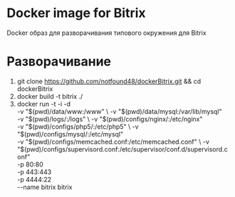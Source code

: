 # Docker image for Bitrix

Docker образ для разворачивания типового окружения для Bitrix
# Разворачивание

1. git clone https://github.com/notfound48/dockerBitrix.git && cd dockerBitrix
2. docker build -t bitrix ./
3. docker run -t -i -d \
-v "$(pwd)/data/www:/www" \
-v "$(pwd)/data/mysql:/var/lib/mysql" \
-v "$(pwd)/logs/:/logs" \
-v "$(pwd)/configs/nginx/:/etc/nginx" \
-v "$(pwd)/configs/php5/:/etc/php5" \
-v "$(pwd)/configs/mysql/:/etc/mysql" \
-v "$(pwd)/configs/memcached.conf:/etc/memcached.conf" \
-v "$(pwd)/configs/supervisord.conf:/etc/supervisor/conf.d/supervisord.conf" \
-p 80:80 \
-p 443:443 \
-p 4444:22 \
--name bitrix bitrix